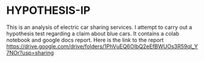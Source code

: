 # HYPOTHESIS-IP
This is an analysis of electric car sharing services. I attempt to carry out a hypothesis test regarding a claim about blue cars. 
It contains a colab notebook and google docs report.
Here is the link to the report https://drive.google.com/drive/folders/1PhVuEQ6OIbQ2eEfBWUOs3R59ql_Y7NOr?usp=sharing 
